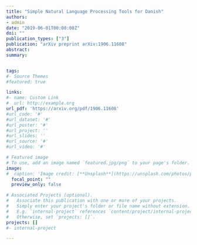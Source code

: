 ```yaml
---
title: "Simple Natural Language Processing Tools for Danish"
authors:
- admin
date: "2019-06-01T00:00:00Z"
doi: ""
publication_types: ["3"]
publication: "arXiv preprint arXiv:1906.11608"
abstract: 
summary: 


tags:
#- Source Themes
#featured: true

links:
#- name: Custom Link
#  url: http://example.org
url_pdf: 'https://arxiv.org/pdf/1906.11608'
#url_code: '#'
#url_dataset: '#'
#url_poster: '#'
#url_project: ''
#url_slides: ''
#url_source: '#'
#url_video: '#'

# Featured image
# To use, add an image named `featured.jpg/png` to your page's folder. 
image:
#  caption: 'Image credit: [**Unsplash**](https://unsplash.com/photos/pLCdAaMFLTE)'
  focal_point: ""
  preview_only: false

# Associated Projects (optional).
#   Associate this publication with one or more of your projects.
#   Simply enter your project's folder or file name without extension.
#   E.g. `internal-project` references `content/project/internal-project/index.md`.
#   Otherwise, set `projects: []`.
projects: []
#- internal-project

---
```


